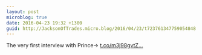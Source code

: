 ```yaml
---
layout: post
microblog: true
date: 2016-04-23 19:32 +1300
guid: http://JacksonOfTrades.micro.blog/2016/04/23/t723761347759054848.html
---
```

The very first interview with Prince→ [t.co/m3j98gvtZ...](https://t.co/m3j98gvtZi)
